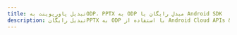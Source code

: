 ---title: تبدیل پاورپوینت بهODP، PPTX به ODP مبدل رایگان یا Android SDKdescription: تبدیل رایگانPPTX به ODP با استفاده از Android Cloud APIs & SDK. همچنین اسناد Microsoft PowerPoint را در Cloud ایجاد، ویرایش و رندر کنید.---